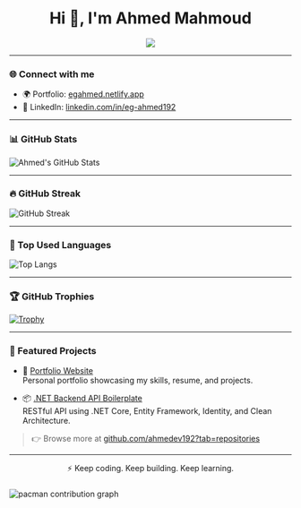 <!-- Profile README for ahmedev192 -->

<h1 align="center">Hi 👋, I'm Ahmed Mahmoud</h1>

<p align="center">
  <img src="https://readme-typing-svg.herokuapp.com?font=Fira+Code&size=22&duration=3000&pause=1000&color=36BCF7&center=true&vCenter=true&width=435&lines=Ahmed+Mahmoud;Backend+.NET+Developer;Building+APIs+%7C+Django+%7C+React+%7C+SQL;Passionate+about+clean+architecture" />
</p>

---

### 🌐 Connect with me

- 🌍 Portfolio: [egahmed.netlify.app](https://egahmed.netlify.app/)
- 💼 LinkedIn: [linkedin.com/in/eg-ahmed192](https://www.linkedin.com/in/eg-ahmed192)

---

### 📊 GitHub Stats

![Ahmed's GitHub Stats](https://github-readme-stats.vercel.app/api?username=ahmedev192&show_icons=true&theme=tokyonight&hide_rank=true)

---

### 🔥 GitHub Streak

![GitHub Streak](https://github-readme-streak-stats.herokuapp.com/?user=ahmedev192&theme=tokyonight)

---

### 🧠 Top Used Languages

![Top Langs](https://github-readme-stats.vercel.app/api/top-langs/?username=ahmedev192&layout=compact&theme=tokyonight)

---

### 🏆 GitHub Trophies

[![Trophy](https://github-profile-trophy.vercel.app/?username=ahmedev192&theme=gruvbox&row=1)](https://github.com/ryo-ma/github-profile-trophy)

---

### 🚀 Featured Projects

- 🔗 [Portfolio Website](https://egahmed.netlify.app/)  
  Personal portfolio showcasing my skills, resume, and projects.

- 📦 [.NET Backend API Boilerplate](https://github.com/ahmedev192)  
  RESTful API using .NET Core, Entity Framework, Identity, and Clean Architecture.

> 👉 Browse more at [github.com/ahmedev192?tab=repositories](https://github.com/ahmedev192?tab=repositories)

---

<p align="center">
  ⚡ Keep coding. Keep building. Keep learning.
</p>



###

<picture>
  <source media="(prefers-color-scheme: dark)" srcset="https://raw.githubusercontent.com/maurodesouza/maurodesouza/output/pacman-contribution-graph-dark.svg">
  <source media="(prefers-color-scheme: light)" srcset="https://raw.githubusercontent.com/maurodesouza/maurodesouza/output/pacman-contribution-graph.svg">
  <img alt="pacman contribution graph" src="https://raw.githubusercontent.com/maurodesouza/maurodesouza/output/pacman-contribution-graph.svg">
</picture>

###
